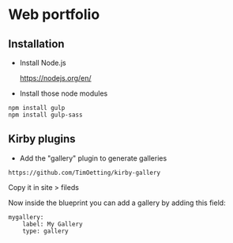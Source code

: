 # Web portfolio

## Installation

- Install Node.js

	https://nodejs.org/en/

- Install those node modules

```
npm install gulp
npm install gulp-sass
```

## Kirby plugins

- Add the "gallery" plugin to generate galleries

```
https://github.com/TimOetting/kirby-gallery
```

Copy it in site > fileds

Now inside the blueprint you can add a gallery by adding this field:

```
mygallery:
    label: My Gallery
    type: gallery
```

